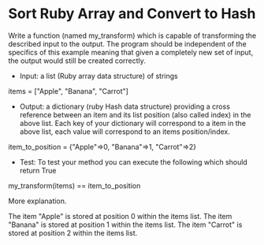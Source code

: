 # Sort Ruby Array and Convert to Hash

Write a function (named my_transform) which is capable of transforming the described input to the output. The program should be independent of the specifics of this example meaning that given a completely new set of input, the output would still be created correctly.


* Input: a list (Ruby array data structure) of strings

items = ["Apple", "Banana", "Carrot"]


* Output: a dictionary (ruby Hash data structure) providing a cross reference between an item and its list position (also called index) in the above list. Each key of your dictionary will correspond to a item in the above list, each value will correspond to an items position/index.

item_to_position = {"Apple"=>0, "Banana"=>1, "Carrot"=>2}


* Test: To test your method you can execute the following which should return True

my_transform(items) == item_to_position


More explanation.

The item "Apple" is stored at position 0 within the items list.
The item "Banana" is stored at position 1 within the items list.
The item "Carrot" is stored at position 2 within the items list.


